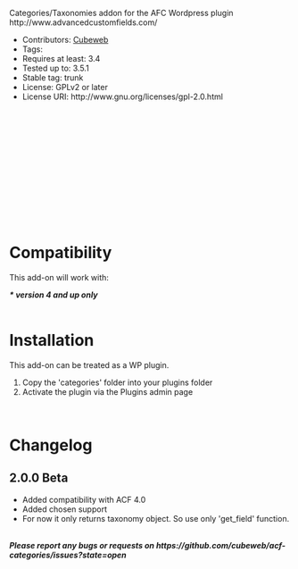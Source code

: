 <p>Categories/Taxonomies addon for the AFC Wordpress plugin http://www.advancedcustomfields.com/</p>

<ul>
	<li>Contributors: <a href="http://www.cubeweb.gr" target="_blank">Cubeweb</a></li>
	<li>Tags:</li>
	<li>Requires at least: 3.4</li>
	<li>Tested up to: 3.5.1</li>
	<li>Stable tag: trunk</li>
	<li>License: GPLv2 or later</li>
	<li>License URI: http://www.gnu.org/licenses/gpl-2.0.html</li>
</ul>

<br><img src="http://www.cubeweb.gr/wp-projects/previews/categories_1.png" alt=""/>
<br><br><br><img src="http://www.cubeweb.gr/wp-projects/previews/categories_2.png" alt=""/>
<br><br><br><img src="http://www.cubeweb.gr/wp-projects/previews/categories_3.png" alt=""/>
<br><br><br><img src="http://www.cubeweb.gr/wp-projects/previews/categories_4.png" alt=""/>
<br><br><br><img src="http://www.cubeweb.gr/wp-projects/previews/categories_5.png" alt=""/>

<br><br>
<h1>Compatibility</h1>

<p>This add-on will work with:</p>

<cite><strong>* version 4 and up only</strong></cite>
<br><br>
<h1>Installation</h1>

<p>This add-on can be treated as a WP plugin.</p>

<ol>
	<li>Copy the 'categories' folder into your plugins folder</li>
	<li>Activate the plugin via the Plugins admin page</li>
</ol>
<br>
<h1>Changelog</h1>

<h2>2.0.0 Beta</h2>
<ul>
	<li>Added compatibility with ACF 4.0</li>
	<li>Added chosen support</li>
	<li>For now it only returns taxonomy object. So use only 'get_field' function.</li>
</ul>
<br>
<i><cite><strong>Please report any bugs or requests on https://github.com/cubeweb/acf-categories/issues?state=open</strong></cite></i>

